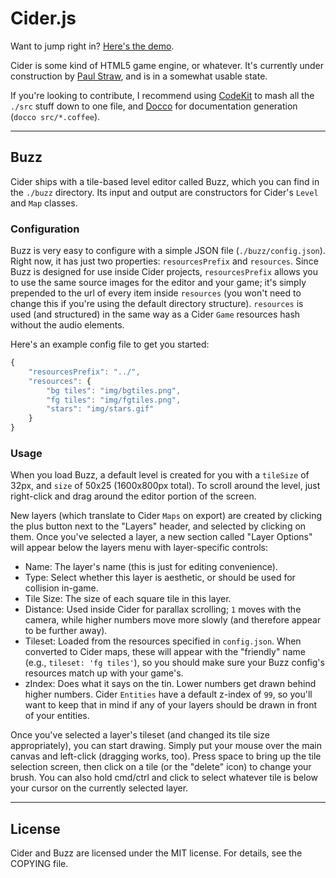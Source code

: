 # Cider.js

Want to jump right in? [Here's the demo](http://paulstraw.com/cider).

Cider is some kind of HTML5 game engine, or whatever. It's currently under construction by [Paul Straw](http://paulstraw.com), and is in a somewhat usable state.

If you're looking to contribute, I recommend using [CodeKit](http://incident57.com/codekit/) to mash all the `./src` stuff down to one file, and [Docco](http://jashkenas.github.com/docco/) for documentation generation (`docco src/*.coffee`).

---

## Buzz

Cider ships with a tile-based level editor called Buzz, which you can find in the `./buzz` directory. Its input and output are constructors for Cider's `Level` and `Map` classes.

### Configuration

Buzz is very easy to configure with a simple JSON file (`./buzz/config.json`). Right now, it has just two properties: `resourcesPrefix` and `resources`. Since Buzz is designed for use inside Cider projects, `resourcesPrefix` allows you to use the same source images for the editor and your game; it's simply prepended to the url of every item inside `resources` (you won't need to change this if you're using the default directory structure). `resources` is used (and structured) in the same way as a Cider `Game` resources hash without the audio elements.

Here's an example config file to get you started:

``` javascript
{
	"resourcesPrefix": "../",
	"resources": {
		"bg tiles": "img/bgtiles.png",
		"fg tiles": "img/fgtiles.png",
		"stars": "img/stars.gif"
	}
}
```

### Usage
When you load Buzz, a default level is created for you with a `tileSize` of 32px, and `size` of 50x25 (1600x800px total). To scroll around the level, just right-click and drag around the editor portion of the screen.

New layers (which translate to Cider `Maps` on export) are created by clicking the plus button next to the "Layers" header, and selected by clicking on them. Once you've selected a layer, a new section called "Layer Options" will appear below the layers menu with layer-specific controls:

* Name: The layer's name (this is just for editing convenience).
* Type: Select whether this layer is aesthetic, or should be used for collision in-game.
* Tile Size: The size of each square tile in this layer.
* Distance: Used inside Cider for parallax scrolling; `1` moves with the camera, while higher numbers move more slowly (and therefore appear to be further away).
* Tileset: Loaded from the resources specified in `config.json`. When converted to Cider maps, these will appear with the "friendly" name (e.g., `tileset: 'fg tiles'`), so you should make sure your Buzz config's resources match up with your game's.
* zIndex: Does what it says on the tin. Lower numbers get drawn behind higher numbers. Cider `Entities` have a default z-index of `99`, so you'll want to keep that in mind if any of your layers should be drawn in front of your entities.

Once you've selected a layer's tileset (and changed its tile size appropriately), you can start drawing. Simply put your mouse over the main canvas and left-click (dragging works, too). Press space to bring up the tile selection screen, then click on a tile (or the "delete" icon) to change your brush. You can also hold cmd/ctrl and click to select whatever tile is below your cursor on the currently selected layer.

---

## License

Cider and Buzz are licensed under the MIT license. For details, see the COPYING file.